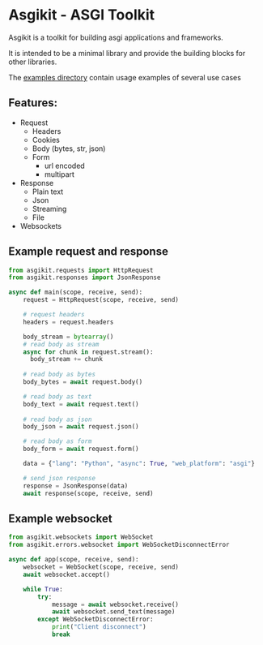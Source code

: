 # Asgikit - ASGI Toolkit

Asgikit is a toolkit for building asgi applications and frameworks.

It is intended to be a minimal library and provide the building blocks for other libraries.

The [examples directory](./examples) contain usage examples of several use cases

## Features:

- Request
  - Headers
  - Cookies
  - Body (bytes, str, json)
  - Form
    - url encoded
    - multipart
- Response
  - Plain text
  - Json
  - Streaming
  - File
- Websockets

## Example request and response

```python
from asgikit.requests import HttpRequest
from asgikit.responses import JsonResponse

async def main(scope, receive, send):
    request = HttpRequest(scope, receive, send)

    # request headers
    headers = request.headers

    body_stream = bytearray()
    # read body as stream
    async for chunk in request.stream():
      body_stream += chunk
  
    # read body as bytes
    body_bytes = await request.body()

    # read body as text
    body_text = await request.text()
  
    # read body as json
    body_json = await request.json()

    # read body as form
    body_form = await request.form()

    data = {"lang": "Python", "async": True, "web_platform": "asgi"}

    # send json response
    response = JsonResponse(data)
    await response(scope, receive, send)
```

## Example websocket

```python
from asgikit.websockets import WebSocket
from asgikit.errors.websocket import WebSocketDisconnectError

async def app(scope, receive, send):
    websocket = WebSocket(scope, receive, send)
    await websocket.accept()

    while True:
        try:
            message = await websocket.receive()
            await websocket.send_text(message)
        except WebSocketDisconnectError:
            print("Client disconnect")
            break
```